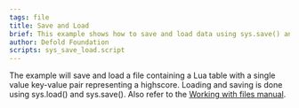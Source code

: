 ```yaml
---
tags: file
title: Save and Load
brief: This example shows how to save and load data using sys.save() and sys.load()
author: Defold Foundation
scripts: sys_save_load.script
---
```


The example will save and load a file containing a Lua table with a single value key-value pair representing a highscore. Loading and saving is done using sys.load() and sys.save(). Also refer to the [Working with files manual](https://defold.com/manuals/file-access/).
